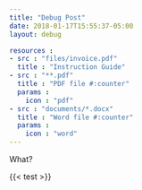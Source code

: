 ```yaml
---
title: "Debug Post"
date: 2018-01-17T15:55:37-05:00
layout: debug

resources :
- src : "files/invoice.pdf"
  title : "Instruction Guide"
- src : "**.pdf"
  title : "PDF file #:counter"
  params :
    icon : "pdf"
- src : "documents/*.docx"
  title : "Word file #:counter"
  params :
    icon : "word"
---
```


What?

{{< test >}}